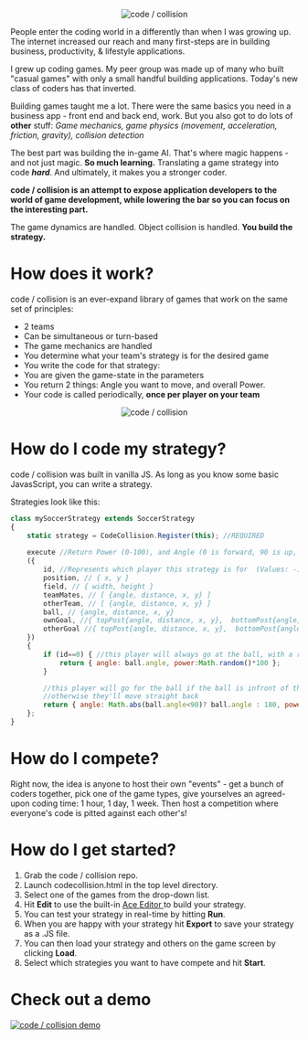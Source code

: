 <p align="center"> <img src="https://www.codecollision.dev/git-head.png" alt="code / collision" /> </p>

People enter the coding world in a differently than when I was growing up. The internet increased our reach and many first-steps are in building business, productivity, & lifestyle applications.

I grew up coding games. My peer group was made up of many who built "casual games" with only a small handful building applications. Today's new class of coders has that inverted. 

Building games taught me a lot. There were the same basics you need in a business app - front end and back end, work.  But you also got to do lots of **other** stuff: *Game mechanics, game physics (movement, acceleration, friction, gravity), collision detection*

The best part was building the in-game AI. That's where magic happens - and not just magic. **So much learning.** Translating a game strategy into code ***hard***. And ultimately, it makes you a stronger coder. 

**code / collision is an attempt to expose application developers to the world of game development, while lowering the bar so you can focus on the interesting part.**

The game dynamics are handled. Object collision is handled. **You build the strategy.**

# How does it work?
code / collision is an ever-expand library of games that work on the same set of principles:
- 2 teams
- Can be simultaneous or turn-based
- The game mechanics are handled
- You determine what your team's strategy is for the desired game
- You write the code for that strategy:
 - You are given the game-state in the parameters
 - You return 2 things: Angle you want to move, and overall Power.
- Your code is called periodically, **once per player on your team**
<p align="center"> <img src="https://www.codecollision.dev/git-game.png" alt="code / collision" /> </p>

# How do I code my strategy?
code / collision was built in vanilla JS. As long as you know some basic JavasScript, you can write a strategy.

Strategies look like this:

```javascript
class mySoccerStrategy extends SoccerStrategy
{
	static strategy = CodeCollision.Register(this); //REQUIRED
	
	execute //Return Power (0-100), and Angle (0 is forward, 90 is up, -90 is down, 180 is backwards)
	({
		id, //Represents which player this strategy is for  (Values: -1, 0, 1)
		position, // { x, y }
		field, // { width, height }
		teamMates, // [ {angle, distance, x, y} ]
		otherTeam, // [ {angle, distance, x, y} ]
		ball, // {angle, distance, x, y}
		ownGoal, //{ topPost{angle, distance, x, y},  bottomPost{angle, distance, x, y} }
		otherGoal //{ topPost{angle, distance, x, y},  bottomPost{angle, distance, x, y} }
	})
	{
		if (id==0) { //this player will always go at the ball, with a random power-level
			return { angle: ball.angle, power:Math.random()*100 };
		}

		//this player will go for the ball if the ball is infront of the player,
		//otherwise they'll move straight back
		return { angle: Math.abs(ball.angle<90)? ball.angle : 180, power:Math.random()*100 };
	};
}
```

# How do I compete?
Right now, the idea is anyone to host their own "events" - get a bunch of coders together, pick one of the game types, give yourselves an agreed-upon coding time: 1 hour, 1 day, 1 week. Then host a competition where everyone's code is pitted against each other's!

# How do I get started?
1.  Grab the code / collision repo.
2. Launch codecollision.html in the top level directory.
3. Select one of the games from the drop-down list.
4. Hit **Edit** to use the built-in  [Ace Editor ](https://ace.c9.io/ "Ace Editor ") to build your strategy.
5. You can test your strategy in real-time by hitting **Run**.
6. When you are happy with your strategy hit **Export** to save your strategy as a .JS file.
7. You can then load your strategy and others on the game screen by clicking **Load**.
8. Select which strategies you want to have compete and hit **Start**.

# Check out a demo
[![code / collision demo](https://img.youtube.com/vi/jvfGyRmCilg/0.jpg)](https://www.youtube.com/watch?v=jvfGyRmCilg)
